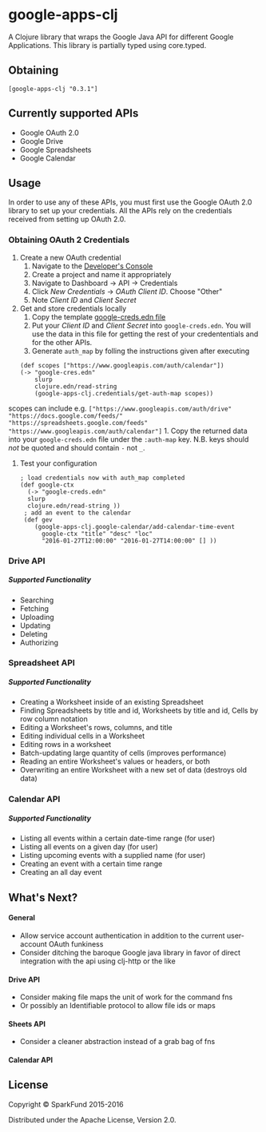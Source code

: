 # google-apps-clj

A Clojure library that wraps the Google Java API for different Google
Applications. This library is partially typed using core.typed.

## Obtaining

```
[google-apps-clj "0.3.1"]
```

## Currently supported APIs

* Google OAuth 2.0
* Google Drive
* Google Spreadsheets
* Google Calendar

## Usage
In order to use any of these APIs, you must first use the Google OAuth 2.0 library to set up your credentials. All the APIs rely on the credentials received from setting up OAuth 2.0.

### Obtaining OAuth 2 Credentials

1. Create a new OAuth credential 
    1. Navigate to the [Developer's Console](https://console.developers.google.com)
    2. Create a project and name it appropriately
    3. Navigate to Dashboard -> API -> Credentials 
    4. Click *New Credentials* -> *OAuth Client ID*. Choose "Other" 
    5. Note *Client ID* and *Client Secret* 
1. Get and store credentials locally 
    1. Copy the template [google-creds.edn file](https://github.com/dunn-mat/google-apps-clj/blob/master/config/google-creds.edn.template)
    1. Put your *Client ID* and *Client Secret* into `google-creds.edn`. You will use the data in this file for getting the rest of your credententials and for the other APIs.
    1. Generate `auth_map` by folling the instructions given after executing
   ```
   (def scopes ["https://www.googleapis.com/auth/calendar"])
   (-> "google-cres.edn" 
       slurp 
       clojure.edn/read-string 
       (google-apps-clj.credentials/get-auth-map scopes))
   ```
  scopes can include e.g. `["https://www.googleapis.com/auth/drive" "https://docs.google.com/feeds/" "https://spreadsheets.google.com/feeds" "https://www.googleapis.com/auth/calendar"]`
    1. Copy the returned data into your `google-creds.edn` file under the `:auth-map` key. N.B. keys should _not_ be quoted and should contain `-` not `_`. 

1. Test your configuration
     ```
     ; load credentials now with auth_map completed
     (def google-ctx 
       (-> "google-creds.edn" 
       slurp 
       clojure.edn/read-string ))
      ; add an event to the calendar
      (def gev 
         (google-apps-clj.google-calendar/add-calendar-time-event 
           google-ctx "title" "desc" "loc" 
           "2016-01-27T12:00:00" "2016-01-27T14:00:00" [] ))
      ```
 

### Drive API

##### Supported Functionality

* Searching
* Fetching
* Uploading
* Updating
* Deleting
* Authorizing

### Spreadsheet API

##### Supported Functionality

* Creating a Worksheet inside of an existing Spreadsheet
* Finding Spreadsheets by title and id, Worksheets by title and id, Cells by row column notation
* Editing a Worksheet's rows, columns, and title
* Editing individual cells in a Worksheet
* Editing rows in a worksheet
* Batch-updating large quantity of cells (improves performance)
* Reading an entire Worksheet's values or headers, or both
* Overwriting an entire Worksheet with a new set of data (destroys old data)

### Calendar API

##### Supported Functionality

* Listing all events within a certain date-time range (for user)
* Listing all events on a given day (for user)
* Listing upcoming events with a supplied name (for user)
* Creating an event with a certain time range
* Creating an all day event

## What's Next?

#### General

* Allow service account authentication in addition to the current
  user-account OAuth funkiness
* Consider ditching the baroque Google java library in favor of
  direct integration with the api using clj-http or the like

#### Drive API
* Consider making file maps the unit of work for the command fns
* Or possibly an Identifiable protocol to allow file ids or maps

#### Sheets API
* Consider a cleaner abstraction instead of a grab bag of fns

#### Calendar API

## License

Copyright © SparkFund 2015-2016

Distributed under the Apache License, Version 2.0.
